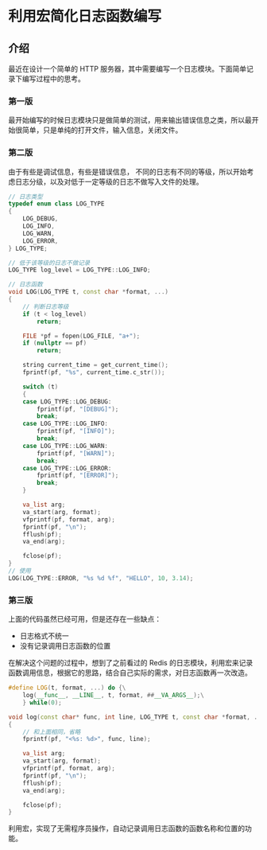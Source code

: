# 利用宏简化日志函数编写

## 介绍

最近在设计一个简单的 HTTP 服务器，其中需要编写一个日志模块。下面简单记录下编写过程中的思考。

### 第一版

最开始编写的时候日志模块只是做简单的测试，用来输出错误信息之类，所以最开始很简单，只是单纯的打开文件，输入信息，关闭文件。

### 第二版

由于有些是调试信息，有些是错误信息， 不同的日志有不同的等级，所以开始考虑日志分级，以及对低于一定等级的日志不做写入文件的处理。

```c++
// 日志类型
typedef enum class LOG_TYPE
{
    LOG_DEBUG,
    LOG_INFO,
    LOG_WARN,
    LOG_ERROR,
} LOG_TYPE;

// 低于该等级的日志不做记录
LOG_TYPE log_level = LOG_TYPE::LOG_INFO;

// 日志函数
void LOG(LOG_TYPE t, const char *format, ...)
{
    // 判断日志等级
    if (t < log_level)
        return;

    FILE *pf = fopen(LOG_FILE, "a+");
    if (nullptr == pf)
        return;

    string current_time = get_current_time();
    fprintf(pf, "%s", current_time.c_str());

    switch (t)
    {
    case LOG_TYPE::LOG_DEBUG:
        fprintf(pf, "[DEBUG]");
        break;
    case LOG_TYPE::LOG_INFO:
        fprintf(pf, "[INFO]");
        break;
    case LOG_TYPE::LOG_WARN:
        fprintf(pf, "[WARN]");
        break;
    case LOG_TYPE::LOG_ERROR:
        fprintf(pf, "[ERROR]");
        break;
    }

    va_list arg;
    va_start(arg, format);
    vfprintf(pf, format, arg);
    fprintf(pf, "\n");
    fflush(pf);
    va_end(arg);

    fclose(pf);
}
// 使用
LOG(LOG_TYPE::ERROR, "%s %d %f", "HELLO", 10, 3.14);
```

### 第三版

上面的代码虽然已经可用，但是还存在一些缺点：

- 日志格式不统一
- 没有记录调用日志函数的位置

在解决这个问题的过程中，想到了之前看过的 Redis 的日志模块，利用宏来记录函数调用信息，根据它的思路，结合自己实际的需求，对日志函数再一次改造。

```c++
#define LOG(t, format, ...) do {\
    log(__func__, __LINE__, t, format, ##__VA_ARGS__);\
    } while(0);

void log(const char* func, int line, LOG_TYPE t, const char *format, ...)
{
	// 和上面相同，省略
    fprintf(pf, "<%s: %d>", func, line);

    va_list arg;
    va_start(arg, format);
    vfprintf(pf, format, arg);
    fprintf(pf, "\n");
    fflush(pf);
    va_end(arg);

    fclose(pf);
}
```

利用宏，实现了无需程序员操作，自动记录调用日志函数的函数名称和位置的功能。